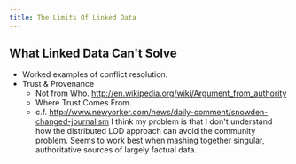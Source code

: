 ```yaml
---
title: The Limits Of Linked Data
---
```


## What Linked Data Can't Solve
- Worked examples of conflict resolution.
- Trust & Provenance
   - Not from Who. http://en.wikipedia.org/wiki/Argument_from_authority
   - Where Trust Comes From.
   - c.f. http://www.newyorker.com/news/daily-comment/snowden-changed-journalism
I think my problem is that I don't understand how the distributed LOD approach can avoid the community problem.
Seems to work best when mashing together singular, authoritative sources of largely factual data.
